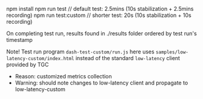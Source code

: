 npm install
npm run test            // default test: 2.5mins (10s stabilization + 2.5mins recording)
npm run test:custom     // shorter test: 20s (10s stabilization + 10s recording)

On completing test run, results found in ./results folder ordered by test run's timestamp

Note!
Test run program `dash-test-custom/run.js` here uses `samples/low-latency-custom/index.html` instead of the standard `low-latency` client provided by TGC
- Reason: customized metrics collection
- Warning: should note changes to low-latency client and propagate to low-latency-custom